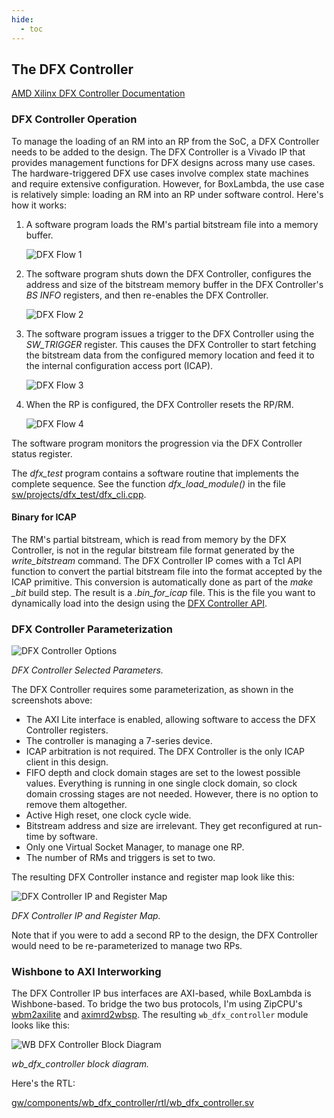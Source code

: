 ```yaml
---
hide:
  - toc
---
```


## The DFX Controller

[AMD Xilinx DFX Controller Documentation](https://docs.amd.com/v/u/en-US/pg374-dfx-controller)

### DFX Controller Operation

To manage the loading of an RM into an RP from the SoC, a DFX Controller needs to be added to the design. The DFX Controller is a Vivado IP that provides management functions for DFX designs across many use cases. The hardware-triggered DFX use cases involve complex state machines and require extensive configuration. However, for BoxLambda, the use case is relatively simple: loading an RM into an RP under software control. Here's how it works:

1. A software program loads the RM's partial bitstream file into a memory buffer.

    ![DFX Flow 1](assets/dfx_flow_1.png)

2. The software program shuts down the DFX Controller, configures the address and size of the bitstream memory buffer in the DFX Controller's *BS INFO* registers, and then re-enables the DFX Controller.

    ![DFX Flow 2](assets/dfx_flow_2.png)

3. The software program issues a trigger to the DFX Controller using the *SW_TRIGGER* register. This causes the DFX Controller to start fetching the bitstream data from the configured memory location and feed it to the internal configuration access port (ICAP).

    ![DFX Flow 3](assets/dfx_flow_3.png)

4. When the RP is configured, the DFX Controller resets the RP/RM.

    ![DFX Flow 4](assets/dfx_flow_4.png)

The software program monitors the progression via the DFX Controller status register.

The *dfx_test* program contains a software routine that implements the complete sequence. See the function *dfx_load_module()* in the file [sw/projects/dfx_test/dfx_cli.cpp](https://github.com/epsilon537/boxlambda/blob/98b4f4e6d4bf33efa24f122d65c103f06b76289e/sw/projects/dfx_test/dfx_cli.cpp).

#### Binary for ICAP

The RM's partial bitstream, which is read from memory by the DFX Controller, is not in the regular bitstream file format generated by the *write_bitstream* command. The DFX Controller IP comes with a Tcl API function to convert the partial bitstream file into the format accepted by the ICAP primitive. This conversion is automatically done as part of the *make <component>_bit* build step. The result is a *.bin_for_icap* file. This is the file you want to dynamically load into the design using the [DFX Controller API](sw_comp_dfx_controller_hal.md).

### DFX Controller Parameterization

![DFX Controller Options](assets/dfx_controller_options.png)

*DFX Controller Selected Parameters.*

The DFX Controller requires some parameterization, as shown in the screenshots above:

- The AXI Lite interface is enabled, allowing software to access the DFX Controller registers.
- The controller is managing a 7-series device.
- ICAP arbitration is not required. The DFX Controller is the only ICAP client in this design.
- FIFO depth and clock domain stages are set to the lowest possible values. Everything is running in one single clock domain, so clock domain crossing stages are not needed. However, there is no option to remove them altogether.
- Active High reset, one clock cycle wide.
- Bitstream address and size are irrelevant. They get reconfigured at run-time by software.
- Only one Virtual Socket Manager, to manage one RP.
- The number of RMs and triggers is set to two.

The resulting DFX Controller instance and register map look like this:

![DFX Controller IP and Register Map](assets/dfx_controller_ip_addr_map.png)

*DFX Controller IP and Register Map.*

Note that if you were to add a second RP to the design, the DFX Controller would need to be re-parameterized to manage two RPs.

### Wishbone to AXI Interworking

The DFX Controller IP bus interfaces are AXI-based, while BoxLambda is Wishbone-based. To bridge the two bus protocols, I'm using ZipCPU's [wbm2axilite](https://github.com/epsilon537/wb2axip/blob/c8dd694b472e74c53dcf9fa588b64e2b10ef65c0/rtl/wbm2axilite.v) and [aximrd2wbsp](https://github.com/epsilon537/wb2axip/blob/c8dd694b472e74c53dcf9fa588b64e2b10ef65c0/rtl/aximrd2wbsp.v). The resulting `wb_dfx_controller` module looks like this:

![WB DFX Controller Block Diagram](assets/wb_dfx_controller.png)

*wb_dfx_controller block diagram.*

Here's the RTL:

[gw/components/wb_dfx_controller/rtl/wb_dfx_controller.sv](https://github.com/epsilon537/boxlambda/blob/master/gw/components/wb_dfx_controller/rtl/wb_dfx_controller.sv)
